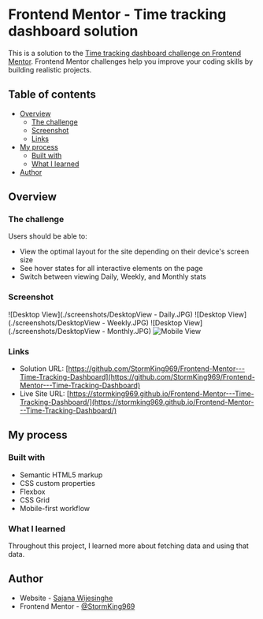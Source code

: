# Frontend Mentor - Time tracking dashboard solution

This is a solution to the [Time tracking dashboard challenge on Frontend Mentor](https://www.frontendmentor.io/challenges/time-tracking-dashboard-UIQ7167Jw). Frontend Mentor challenges help you improve your coding skills by building realistic projects. 

## Table of contents

- [Overview](#overview)
  - [The challenge](#the-challenge)
  - [Screenshot](#screenshot)
  - [Links](#links)
- [My process](#my-process)
  - [Built with](#built-with)
  - [What I learned](#what-i-learned)
- [Author](#author)

## Overview

### The challenge

Users should be able to:

- View the optimal layout for the site depending on their device's screen size
- See hover states for all interactive elements on the page
- Switch between viewing Daily, Weekly, and Monthly stats

### Screenshot

![Desktop View](./screenshots/DesktopView - Daily.JPG)
![Desktop View](./screenshots/DesktopView - Weekly.JPG)
![Desktop View](./screenshots/DesktopView - Monthly.JPG)
![Mobile View](./screenshots/DesktopView.JPG)

### Links

- Solution URL: [https://github.com/StormKing969/Frontend-Mentor---Time-Tracking-Dashboard](https://github.com/StormKing969/Frontend-Mentor---Time-Tracking-Dashboard)
- Live Site URL: [https://stormking969.github.io/Frontend-Mentor---Time-Tracking-Dashboard/](https://stormking969.github.io/Frontend-Mentor---Time-Tracking-Dashboard/)

## My process

### Built with

- Semantic HTML5 markup
- CSS custom properties
- Flexbox
- CSS Grid
- Mobile-first workflow

### What I learned

Throughout this project, I learned more about fetching data and using that data.

## Author

- Website - [Sajana Wijesinghe](https://sajana-wijesinghe.com)
- Frontend Mentor - [@StormKing969](https://www.frontendmentor.io/profile/StormKing969)
